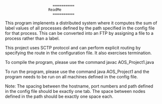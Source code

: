 				          ==========
    					ReadMe
				          ==========

This program implenents a distributed system where it computes the sum of label values of all processes defined by the path specified in the config file for that process. This can be converted into an FTP by assigning a file to a process rather than a label.

This project uses SCTP protocol and can perform explicit routing by specifying the route in the configuration file. It also exercises termination. 

To compile the program, please use the command javac AOS_Project1.java

To run the program, please use the command java AOS_Project1 and the program needs to be run on all machines defined in the config file.

Note: The spacing between the hostname, port numbers and path defined in the config file should be exactly one tab. The space between nodes defined in the path should be exactly one space each.
